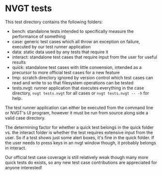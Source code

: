# NVGT tests
This test directory contains the following folders:
* bench: standalone tests intended to specifically measure the performance of something
* case: generic test cases which all throw an exception on failure, executed by our test runner application
* data: static data used by any tests that require it
* interact: standalone test cases that require input from the user for useful results
* quick: standalone test cases with little convension, intended as a precursor to more official test cases for a new feature
* tmp: scratch directory ignored by version control which test cases can read and write to so that filesystem operations can be tested
* tests.nvgt: runner application that executes everything in the case directory, `nvgt tests.nvgt` for all cases or `nvgt tests.nvgt -- -h` for help.

The test runner application can either be executed  from the command line or NVGT's UI program, however it must be run from source along side a valid case directory.

The determining factor for whether a quick test belongs in the quick folder vs. the interact folder is whether the test requires extensive input from the user. So if a test shows just some alert boxes, it's fine in the quick folder. If the user needs to press keys in an nvgt window though, it probably belongs in interact.

Our official test case coverage is still relatively weak though many more quick tests do exists, so any new test case contributions are appreciated for anyone interested!
